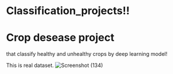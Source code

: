 # Classification_projects!!

# Crop desease project 
that classify healthy and unhealthy crops by deep learning model!

This is real dataset.
![Screenshot (134)](https://github.com/Ibrokhim7755/Classification_projects/assets/89033710/24efd3e3-c3db-4594-aa0b-ab6197c90cac)
